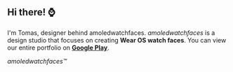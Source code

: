 ## Hi there! ⌚

I'm Tomas, designer behind amoledwatchfaces. *amoledwatchfaces* is a design studio that focuses on creating **Wear OS watch faces**. You can view our entire portfolio on **[Google Play](https://play.google.com/store/apps/dev?id=5591589606735981545)**.

*amoledwatchfaces™*
